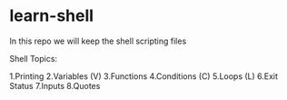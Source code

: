 # learn-shell

In this repo we will keep the shell scripting files

Shell Topics:

1.Printing
2.Variables (V)
3.Functions 
4.Conditions (C)
5.Loops (L)
6.Exit Status
7.Inputs
8.Quotes

